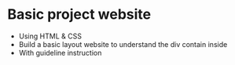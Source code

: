 # Basic project website

- Using HTML & CSS
- Build a basic layout website to understand the div contain inside
- With guideline instruction




